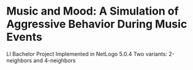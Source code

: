 # Music and Mood: A Simulation of Aggressive Behavior During Music Events

LI Bachelor Project
Implemented in NetLogo 5.0.4
Two variants: 2-neighbors and 4-neighbors
